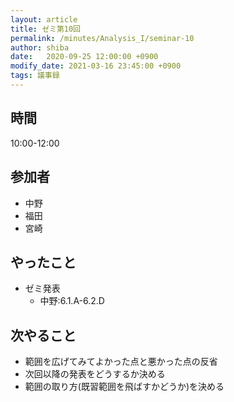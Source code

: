 ```yaml
---
layout: article
title: ゼミ第10回
permalink: /minutes/Analysis_I/seminar-10
author: shiba
date:   2020-09-25 12:00:00 +0900
modify_date: 2021-03-16 23:45:00 +0900
tags: 議事録
---
```


## 時間

10:00-12:00

## 参加者

- 中野
- 福田
- 宮崎

## やったこと

- ゼミ発表
  - 中野:6.1.A-6.2.D

## 次やること

- 範囲を広げてみてよかった点と悪かった点の反省
- 次回以降の発表をどうするか決める
- 範囲の取り方(既習範囲を飛ばすかどうか)を決める
